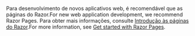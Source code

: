 <span data-ttu-id="b1e1c-101">Para desenvolvimento de novos aplicativos web, é recomendável que as páginas do Razor.</span><span class="sxs-lookup"><span data-stu-id="b1e1c-101">For new web application development, we recommend Razor Pages.</span></span> <span data-ttu-id="b1e1c-102">Para obter mais informações, consulte [Introdução às páginas do Razor](/aspnet/core/tutorials/razor-pages/razor-pages-start).</span><span class="sxs-lookup"><span data-stu-id="b1e1c-102">For more information, see [Get started with Razor Pages](/aspnet/core/tutorials/razor-pages/razor-pages-start).</span></span>